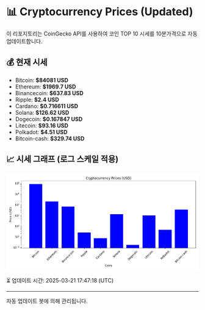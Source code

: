 
# 📊 Cryptocurrency Prices (Updated)

이 리포지토리는 CoinGecko API를 사용하여 코인 TOP 10 시세를 10분가격으로 자동 업데이트합니다.

## 💰 현재 시세
- Bitcoin: **$84081 USD**
- Ethereum: **$1969.7 USD**
- Binancecoin: **$637.83 USD**
- Ripple: **$2.4 USD**
- Cardano: **$0.716611 USD**
- Solana: **$126.62 USD**
- Dogecoin: **$0.167847 USD**
- Litecoin: **$93.16 USD**
- Polkadot: **$4.51 USD**
- Bitcoin-cash: **$329.74 USD**

## 📈 시세 그래프 (로그 스케일 적용)
![Crypto Prices](crypto_prices.png)

⏳ 업데이트 시간: 2025-03-21 17:47:18 (UTC)

---
자동 업데이트 봇에 의해 관리됩니다.
